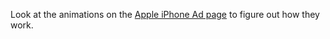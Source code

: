 Look at the animations on the [Apple iPhone Ad page](http://www.apple.com/iphone/why-theres-iphone/) to figure out how they work.
